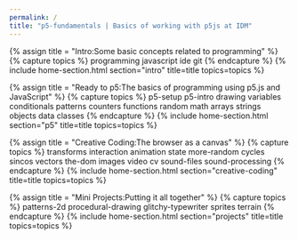 ```yaml
---
permalink: /
title: "p5-fundamentals | Basics of working with p5js at IDM"
---
```

<!-- Intro -->
{% assign title = "Intro:Some basic concepts related to programming" %}
{% capture topics %}
  programming
  javascript
  ide
  git
{% endcapture %}
{% include home-section.html section="intro" title=title topics=topics %}

<!-- P5 -->
{% assign title = "Ready to p5:The basics of programming using p5.js and JavaScript" %}
{% capture topics %}
  p5-setup
  p5-intro
  drawing
  variables
  conditionals
  patterns
  counters
  functions
  random
  math
  arrays
  strings
  objects
  data
  classes
{% endcapture %}
{% include home-section.html section="p5" title=title topics=topics %}

<!-- Creative Coding -->
{% assign title = "Creative Coding:The browser as a canvas" %}
{% capture topics %}
  transforms
  interaction
  animation
  state
  more-random
  cycles
  sincos
  vectors
  the-dom
  images
  video
  cv
  sound-files
  sound-processing
{% endcapture %}
{% include home-section.html section="creative-coding" title=title topics=topics %}

<!-- Projects -->
{% assign title = "Mini Projects:Putting it all together" %}
{% capture topics %}
  patterns-2d
  procedural-drawing
  glitchy-typewriter
  sprites
  terrain
{% endcapture %}
{% include home-section.html section="projects" title=title topics=topics %}
